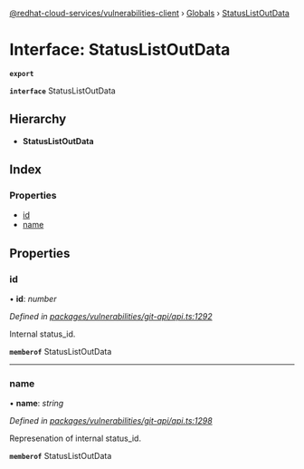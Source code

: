 [@redhat-cloud-services/vulnerabilities-client](../README.md) › [Globals](../globals.md) › [StatusListOutData](statuslistoutdata.md)

# Interface: StatusListOutData

**`export`** 

**`interface`** StatusListOutData

## Hierarchy

* **StatusListOutData**

## Index

### Properties

* [id](statuslistoutdata.md#id)
* [name](statuslistoutdata.md#name)

## Properties

###  id

• **id**: *number*

*Defined in [packages/vulnerabilities/git-api/api.ts:1292](https://github.com/RedHatInsights/javascript-clients/blob/master/packages/vulnerabilities/git-api/api.ts#L1292)*

Internal status_id.

**`memberof`** StatusListOutData

___

###  name

• **name**: *string*

*Defined in [packages/vulnerabilities/git-api/api.ts:1298](https://github.com/RedHatInsights/javascript-clients/blob/master/packages/vulnerabilities/git-api/api.ts#L1298)*

Represenation of internal status_id.

**`memberof`** StatusListOutData
